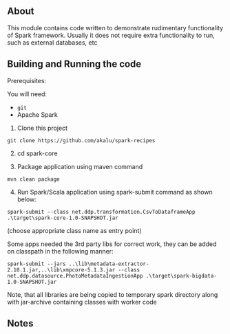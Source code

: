 ﻿## About
This module contains code written to demonstrate rudimentary functionality of Spark framework.
Usually it does not require extra functionality to run, such as external databases, etc

## Building and Running the code

Prerequisites:

You will need:
 * `git`
 * Apache Spark  

1. Clone this project

```
git clone https://github.com/akalu/spark-recipes
```

2. cd spark-core

3. Package application using maven command

```
mvn clean package
```

4. Run Spark/Scala application using spark-submit command as shown below:

```
spark-submit --class net.ddp.transformation.CsvToDataframeApp .\target\spark-core-1.0-SNAPSHOT.jar
```
(choose appropriate class name as entry point)

Some apps needed the 3rd party libs for correct work, they can be added on classpath in the following manner:

```
spark-submit --jars ..\lib\metadata-extractor-2.10.1.jar,..\lib\xmpcore-5.1.3.jar --class net.ddp.datasource.PhotoMetadataIngestionApp .\target\spark-bigdata-1.0-SNAPSHOT.jar
```

Note, that all libraries are being copied to temporary spark directory along with jar-archive containing classes with worker code


## Notes
